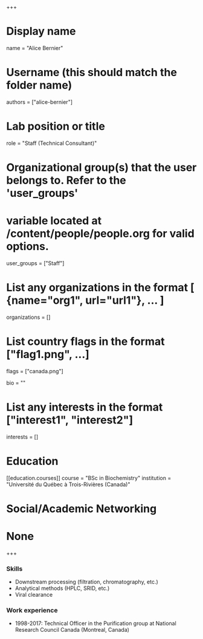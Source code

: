 +++
# Display name
name = "Alice Bernier"

# Username (this should match the folder name)
authors = ["alice-bernier"]

# Lab position or title
role = "Staff (Technical Consultant)"

# Organizational group(s) that the user belongs to. Refer to the 'user_groups'
# variable located at /content/people/people.org for valid options.
user_groups = ["Staff"]

# List any organizations in the format [ {name="org1", url="url1"}, ... ]
organizations = []

# List country flags in the format ["flag1.png", ...]
flags = ["canada.png"]

bio = ""

# List any interests in the format ["interest1", "interest2"]
interests = []

# Education 
[[education.courses]]
  course = "BSc in Biochemistry"
  institution = "Université du Québec à Trois-Rivières (Canada)"

# Social/Academic Networking
# None
+++
### Skills
- Downstream processing (filtration, chromatography, etc.)
- Analytical methods (HPLC, SRID, etc.)
- Viral clearance

### Work experience
- 1998-2017: Technical Officer in the Purification group at National Research
  Council Canada (Montreal, Canada)
